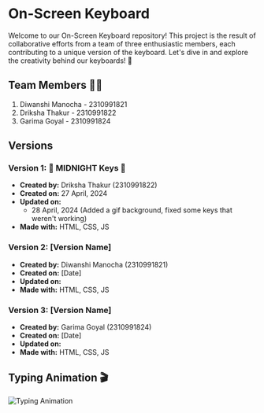 # On-Screen Keyboard

Welcome to our On-Screen Keyboard repository! This project is the result of collaborative efforts from a team of three enthusiastic members, each contributing to a unique version of the keyboard. Let's dive in and explore the creativity behind our keyboards! 🚀

## Team Members 👩‍💻

1. Diwanshi Manocha - 2310991821
2. Driksha Thakur - 2310991822
3. Garima Goyal - 2310991824

## Versions 

### Version 1: 🌙 MIDNIGHT Keys 🌌

- **Created by:** Driksha Thakur (2310991822)
- **Created on:** 27 April, 2024
- **Updated on:**
  - 28 April, 2024 (Added a gif background, fixed some keys that weren't working)
- **Made with:** HTML, CSS, JS

### Version 2: [Version Name]

- **Created by:** Diwanshi Manocha (2310991821)
- **Created on:** [Date]
- **Updated on:**
- **Made with:** HTML, CSS, JS

### Version 3: [Version Name]

- **Created by:** Garima Goyal (2310991824)
- **Created on:** [Date]
- **Updated on:**
- **Made with:** HTML, CSS, JS

## Typing Animation 🎬


![Typing Animation](https://in.pinterest.com/pin/304696731013367533/)


